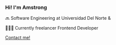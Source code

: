 ### Hi! I'm Amstrong

 🔜 Software Engineering at Universidad Del Norte & 

👨🏻‍💻 Currently freelancer Frontend Developer


[Contact me!](https://www.linkedin.com/in/amstrongmonachello/)
